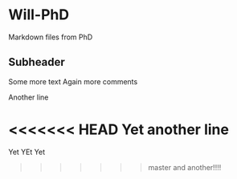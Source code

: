 # Will-PhD
Markdown files from PhD
## Subheader
Some more text
Again more comments

Another line

<<<<<<< HEAD
Yet another line
=======
Yet YEt Yet
>>>>>>> master
 and another!!!!
